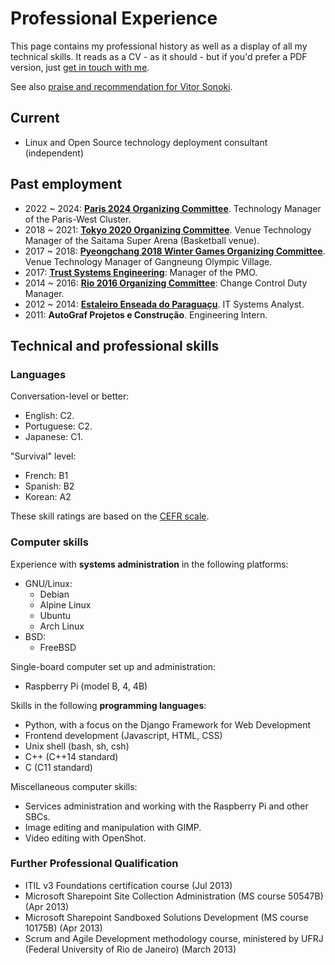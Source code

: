 # Professional Experience

This page contains my professional history as well as a display of all my technical skills. It reads as a CV - as it should - but if you'd prefer a PDF version, just [get in touch with me](/contact).

See also [praise and recommendation for Vitor Sonoki](/curriculum/praise).

## Current

 - Linux and Open Source technology deployment consultant (independent)

## Past employment

 - 2022 ~ 2024: [**Paris 2024 Organizing Committee**](/curriculum/paris2024/). Technology Manager of the Paris-West Cluster.
 - 2018 ~ 2021: [**Tokyo 2020 Organizing Committee**](/curriculum/tokyo2020/). Venue Technology Manager of the Saitama Super Arena (Basketball venue).
 - 2017 ~ 2018: [**Pyeongchang 2018 Winter Games Organizing Committee**](/curriculum/pyeongchang2018/). Venue Technology Manager of Gangneung Olympic Village.
 - 2017: [**Trust Systems Engineering**](/curriculum/trustengineering/): Manager of the PMO.
 - 2014 ~ 2016: [**Rio 2016 Organizing Committee**](/curriculum/rio2016/): Change Control Duty Manager.
 - 2012 ~ 2014: [**Estaleiro Enseada do Paraguaçu**](/curriculum/enseada/). IT Systems Analyst.
 - 2011: **AutoGraf Projetos e Construção**. Engineering Intern.

## Technical and professional skills

### Languages

Conversation-level or better:

 - English: C2.
 - Portuguese: C2.
 - Japanese: C1.

"Survival" level:

 - French: B1
 - Spanish: B2
 - Korean: A2

These skill ratings are based on the [CEFR scale](https://en.wikipedia.org/wiki/Common_European_Framework_of_Reference_for_Languages).

### Computer skills

Experience with **systems administration** in the following platforms:

 - GNU/Linux:
    - Debian
    - Alpine Linux
    - Ubuntu
    - Arch Linux
 - BSD:
    - FreeBSD

Single-board computer set up and administration:

 - Raspberry Pi (model B, 4, 4B)

Skills in the following **programming languages**:

 - Python, with a focus on the Django Framework for Web Development
 - Frontend development (Javascript, HTML, CSS)
 - Unix shell (bash, sh, csh)
 - C++ (C++14 standard)
 - C (C11 standard)

Miscellaneous computer skills:

 - Services administration and working with the Raspberry Pi and other SBCs.
 - Image editing and manipulation with GIMP.
 - Video editing with OpenShot.

### Further Professional Qualification

 - ITIL v3 Foundations certification course (Jul 2013)
 - Microsoft Sharepoint Site Collection Administration (MS course 50547B) (Apr 2013)
 - Microsoft Sharepoint Sandboxed Solutions Development (MS course 10175B) (Apr 2013)
 - Scrum and Agile Development methodology course, ministered by UFRJ (Federal University of Rio de Janeiro) (March 2013)
